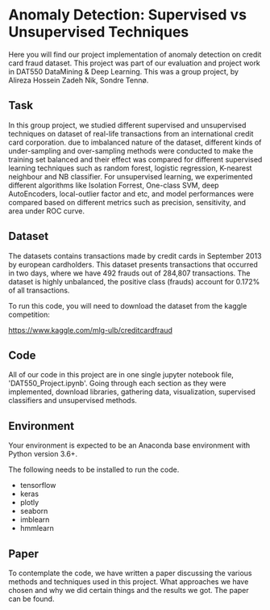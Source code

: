 # Anomaly Detection: Supervised vs Unsupervised Techniques

Here you will find our project implementation of anomaly detection on credit card fraud dataset. This project was part of our evaluation and project work in DAT550 DataMining & Deep Learning.
This was a group project, by Alireza Hossein Zadeh Nik, Sondre Tennø.

## Task

In this group project, we studied different supervised and unsupervised techniques on dataset of real-life transactions from an
international credit card corporation. due to imbalanced nature of the dataset, different kinds of under-sampling and over-sampling methods were conducted to make the training set balanced and their effect was compared for different supervised learning techniques such as random forest, logistic regression, K-nearest neighbour and NB classifier. For unsupervised learning, we experimented different algorithms like Isolation Forrest, One-class SVM, deep AutoEncoders, local-outlier factor and etc, and model performances were compared based on different metrics such as precision, sensitivity, and area under ROC curve.

## Dataset

The datasets contains transactions made by credit cards in September 2013 by european cardholders.
This dataset presents transactions that occurred in two days, where we have 492 frauds out of 284,807 transactions. The dataset is highly unbalanced, the positive class (frauds) account for 0.172% of all transactions.

To run this code, you will need to download the dataset from the kaggle competition:

https://www.kaggle.com/mlg-ulb/creditcardfraud

## Code

All of our code in this project are in one single jupyter notebook file, 'DAT550_Project.ipynb'.
Going through each section as they were implemented, download libraries, gathering data, visualization, supervised classifiers and unsupervised methods.

## Environment

Your environment is expected to be an Anaconda base environment with Python version 3.6+.

The following needs to be installed to run the code.

- tensorflow
- keras
- plotly
- seaborn
- imblearn
- hmmlearn

## Paper

To contemplate the code, we have written a paper discussing the various methods and techniques used in this project. What approaches we have chosen and why we did certain things and the results we got. The paper can be found.
